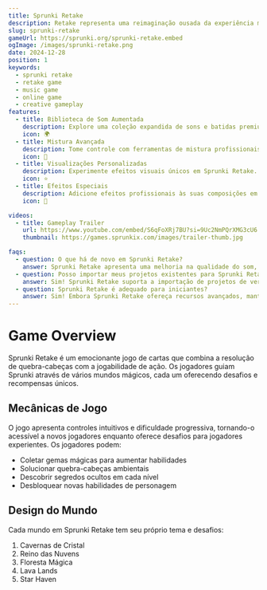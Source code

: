 ```yaml
---
title: Sprunki Retake
description: Retake representa uma reimaginação ousada da experiência musical clássica. É onde a criatividade se encontra com a inovação, permitindo que os jogadores criem paisagens sonoras únicas com um conjunto de ferramentas e recursos aprimorados.
slug: sprunki-retake
gameUrl: https://sprunki.org/sprunki-retake.embed
ogImage: /images/sprunki-retake.png
date: 2024-12-28
position: 1
keywords:
  - sprunki retake
  - retake game
  - music game
  - online game
  - creative gameplay
features:
  - title: Biblioteca de Som Aumentada
    description: Explore uma coleção expandida de sons e batidas premium em Sprunki Retake.
    icon: 🌍
  - title: Mistura Avançada
    description: Tome controle com ferramentas de mistura profissionais em Sprunki Retake.
    icon: 🧩
  - title: Visualizações Personalizadas
    description: Experimente efeitos visuais únicos em Sprunki Retake.
    icon: ⭐
  - title: Efeitos Especiais
    description: Adicione efeitos profissionais às suas composições em Sprunki Retake.
    icon: 💫

videos:
  - title: Gameplay Trailer
    url: https://www.youtube.com/embed/S6qFoXRj7BU?si=9Uc2NmPQrXMG3cU6
    thumbnail: https://games.sprunkix.com/images/trailer-thumb.jpg

faqs:
  - question: O que há de novo em Sprunki Retake?
    answer: Sprunki Retake apresenta uma melhoria na qualidade do som, novas ferramentas de mistura e efeitos visuais melhorados para uma experiência musical aprimorada.
  - question: Posso importar meus projetos existentes para Sprunki Retake?
    answer: Sim! Sprunki Retake suporta a importação de projetos de versões anteriores, enquanto oferece novas opções de aprimoramento.
  - question: Sprunki Retake é adequado para iniciantes?
    answer: Sim! Embora Sprunki Retake ofereça recursos avançados, mantém uma interface intuitiva perfeita para todos os níveis de habilidade.
---
```


# Game Overview

Sprunki Retake é um emocionante jogo de cartas que combina a resolução de quebra-cabeças com a jogabilidade de ação. Os jogadores guiam Sprunki através de vários mundos mágicos, cada um oferecendo desafios e recompensas únicos.

## Mecânicas de Jogo

O jogo apresenta controles intuitivos e dificuldade progressiva, tornando-o acessível a novos jogadores enquanto oferece desafios para jogadores experientes. Os jogadores podem:

- Coletar gemas mágicas para aumentar habilidades
- Solucionar quebra-cabeças ambientais
- Descobrir segredos ocultos em cada nível
- Desbloquear novas habilidades de personagem

## Design do Mundo

Cada mundo em Sprunki Retake tem seu próprio tema e desafios:

1. Cavernas de Cristal
2. Reino das Nuvens
3. Floresta Mágica
4. Lava Lands
5. Star Haven